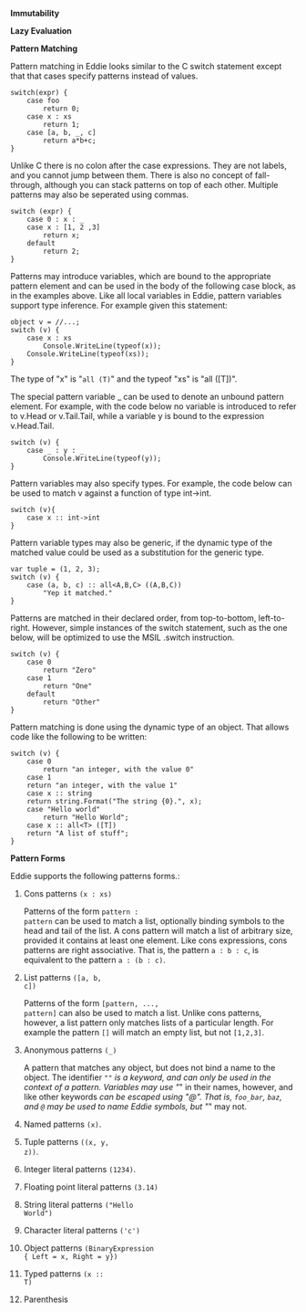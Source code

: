 **Immutability**

**Lazy Evaluation**

**Pattern Matching**

Pattern matching in Eddie looks similar to the C switch statement except that
that cases specify patterns instead of values. 

```eddie
switch(expr) {
    case foo
        return 0;
    case x : xs
        return 1;
    case [a, b, _, c]
        return a*b+c;
}
```

Unlike C there is no colon after the case expressions. They are not labels, 
and you cannot jump between them. There is also no concept of fall-through,
although you can stack patterns on top of each other. Multiple patterns may
also be seperated using commas.

```eddie
switch (expr) {
    case 0 : x : _
    case x : [1, 2 ,3] 
        return x;
    default
        return 2;
}
```

Patterns may introduce variables, which are bound to the appropriate pattern 
element and can be used in the body of the following case block, as in the 
examples above. Like all local variables in Eddie, pattern variables support 
type inference. For example given this statement:

```eddie
object v = //...;
switch (v) {
    case x : xs
        Console.WriteLine(typeof(x));
	Console.WriteLine(typeof(xs));
}
```

The type of "x" is  "<code lang="eddie">all<T> (T)</code>" and the typeof "xs" is "all<T> ([T])".

The special pattern variable _ can be used to denote an unbound pattern 
element. For example, with the code below no variable is introduced to refer 
to v.Head or v.Tail.Tail, while a variable y is bound to the expression 
v.Head.Tail.

```eddie
switch (v) {
    case _ : y : _
        Console.WriteLine(typeof(y));
}
```

Pattern variables may also specify types. For example, the code below can be 
used to match v against a function of type int->int.

```eddie
switch (v){
    case x :: int->int
}
```

Pattern variable types may also be generic, if the dynamic type of the 
matched value could be used as a substitution for the generic type. 

```eddie
var tuple = (1, 2, 3);
switch (v) {
    case (a, b, c) :: all<A,B,C> ((A,B,C))
        "Yep it matched."
}
```

Patterns are matched in their declared order, from top-to-bottom, 
left-to-right. However, simple instances of the switch statement, such as the 
one below, will be optimized to use the MSIL .switch instruction.

```eddie
switch (v) {
    case 0
        return "Zero"
    case 1
        return "One"
    default
        return "Other"
}
```

Pattern matching is done using the dynamic type of an object. That allows 
code like the following to be written: 

```eddie
switch (v) {
    case 0
        return "an integer, with the value 0"
    case 1
	return "an integer, with the value 1"
    case x :: string
	return string.Format("The string {0}.", x);
    case "Hello world"
        return "Hello World";
    case x :: all<T> ([T])
	return "A list of stuff";
}
```

**Pattern Forms**

Eddie supports the following patterns forms.:

  1. Cons patterns <code langauge="eddie-pattern">(x : xs)</code>

     Patterns of the form 
     <code language="eddie-pattern">pattern : pattern</code> can 
     be used to match a list, optionally binding symbols to the head and 
     tail of the list. A cons pattern will match a list of arbitrary size, 
     provided it contains at least one element. Like cons expressions, cons 
     patterns are right associative. That is, the pattern 
     <code language="eddie-pattern">a : b : c</code>, is equivalent to the 
     pattern <code language="eddie-pattern">a : (b : c)</code>. 

  2. List patterns <code language="eddie-pattern">([a, b, c])</code>

     Patterns of the form 
     <code language="eddie-pattern">[pattern, ..., pattern]</code>
     can also be used to match a list. Unlike cons patterns, however, a list
     pattern only matches lists of a particular length. For example the 
     pattern <code language="eddie-pattern">[]</code> will match an empty 
     list, but not <code language="eddie">[1,2,3]</code>.

   3. Anonymous patterns <code langauge="eddie-pattern">(_)</code>

      A pattern that matches any object, but does not bind a name to the
      object. The identifier <code language="eddie">"_"</code>
      is a keyword, and can only be used in the context of a pattern. Variables
      may use "_" in their names, however, and like other keywords 
      <code language="eddie">_</code> can be escaped using "@". That is, 
      <code language="eddie">foo_bar</code>, 
      <code language="eddie">_baz</code>, and 
      <code language="eddie">@_</code> may 
      be used to name Eddie symbols, but "_" may not. 

   4. Named patterns <code language="eddie-pattern">(x)</code>.
   5. Tuple patterns <code language="eddie-pattern">((x, y, z))</code>.
   6. Integer literal patterns <code language="eddie-pattern">(1234)</code>.
   7. Floating point literal patterns <code language="eddie-pattner">(3.14)</code>
   8. String literal patterns <code language="eddie-pattern">("Hello World")</code>
   9. Character literal patterns <code language="eddie-pattern">('c')</code>
   9. Object patterns <code language="eddie-pattern">(BinaryExpression { Left = x, Right = y})</code>
   10. Typed patterns <code language="eddie-pattern">(x :: T)</code>
   11. Parenthesis
